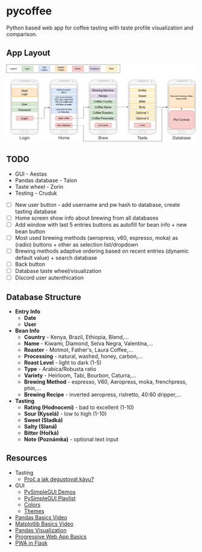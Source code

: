 # pycoffee

Python based web app for coffee tasting with taste profile visualization and comparison.

## App Layout

![layout](pycoffee-draft-v01.png)

## TODO

- GUI - Aestas  
- Pandas database - Talon  
- Taste wheel - Zorin
- Testing - Cruduk

- [ ] New user button - add username and pw hash to database, create tasting database
- [ ] Home screen show info about brewing from all databases
- [ ] Add window with last 5 entries buttons as autofill for bean info + new bean button
- [ ] Most used brewing methods (aeropress, v60, espresso, moka) as (radio) buttons + other as selection list/dropdown
- [ ] Brewing methods adaptive ordering based on recent entries (dynamic default value) + search database
- [ ] Back button
- [ ] Database taste wheel/visualization
- [ ] Discord user autenthication

## Database Structure

- **Entry Info**
  - **Date**
  - **User**
- **Bean Info**
  - **Country** - Kenya, Brazil, Ethiopia, Blend,...
  - **Name** - Kiwami, Diamond, Selva Negra, Valentina,...
  - **Roaster** - Motmot, Father's, Laura Coffee,...
  - **Processing** - natural, washed, honey, carbon,...
  - **Roast Level** - light to dark (1-5)
  - **Type** - Arabica/Robusta ratio
  - **Variety** - Heirloom, Tabi, Bourbon, Caturra,...
  - **Brewing Method** - espresso, V60, Aeropress, moka, frenchpress, phin,...
  - **Brewing Recipe** - inverted aeropress, ristretto, 40:60 dripper,...
- **Tasting**
  - **Rating (Hodnocení)** - bad to excellent (1-10)
  - **Sour (Kyselá)** - low to high (1-10)
  - **Sweet (Sladká)**
  - **Salty (Slaná)**
  - **Bitter (Hořká)**
  - **Note (Poznámka)** - optional text input

## Resources

- Tasting
  - [Proč a jak degustovat kávu?](https://coffeetohome.cz/proc-a-jak-degustovat-kavu)
- GUI
  - [PySimpleGUI Demos](https://github.com/PySimpleGUI/PySimpleGUI/tree/master/DemoPrograms)
  - [PySimpleGUI Playlist](https://youtube.com/playlist?list=PLl8dD0doyrvF1nLakJJ7sl8OX2YSHclqn)
  - [Colors](https://www.wikipython.com/tkinter-ttk-tix/summary-information/colors/)
  - [Themes](https://media.geeksforgeeks.org/wp-content/uploads/20200511200254/f19.jpg)
- [Pandas Basics Video](https://youtu.be/vmEHCJofslg)
- [Matplotlib Basics Video](https://www.youtube.com/watch?v=DAQNHzOcO5A)
- [Pandas Visualization](https://pandas.pydata.org/pandas-docs/stable/user_guide/visualization.html)
- [Progressive Web App Basics](https://www.youtube.com/watch?v=sFsRylCQblw)
- [PWA in Flask](https://stackoverflow.com/questions/46381128/building-progressive-web-apps-using-python-flask)
